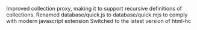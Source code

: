 Improved collection proxy, making it to support recursive definitions of collections.
Renamed database/quick.js to database/quick.mjs to comply with modern javascript extension
Switched to the latest version of html-hc